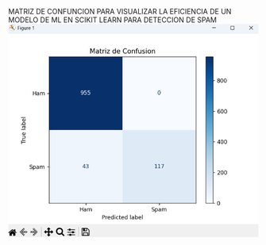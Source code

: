 MATRIZ DE CONFUNCION PARA VISUALIZAR LA EFICIENCIA DE UN MODELO DE ML EN SCIKIT LEARN PARA DETECCION DE SPAM
![Image Alt](https://github.com/alessandroVilchez/Spam-o-No-P6-/blob/f71cf4b56cc0c88bb1025de78b8df353bec3fba0/matplot%20spam.png)

